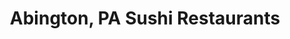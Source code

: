 ---
layout: city
title: Abington, PA Sushi Restaurants
permalink: /pennsylvania/abington/
stateAbbr: PA
stateName: Pennsylvania
cityName: Abington

---